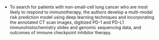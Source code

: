 - To search for patients with non-small-cell lung cancer who are most likely to respond to immunotherapy, the authors develop a multi-modal risk prediction model using deep learning techniques and incorporating the annotated CT scan images, digitized PD-1 and PD-L1 immunohistochemistry slides and genomic sequencing data, and outcomes of immune checkpoint inhibitor therapy.
